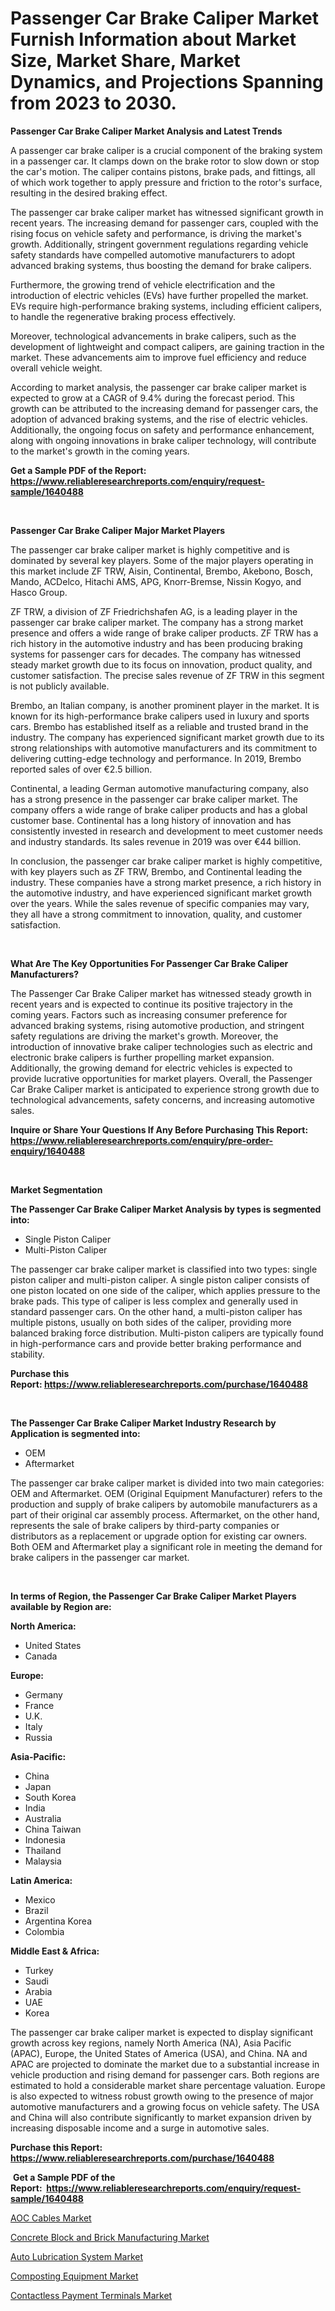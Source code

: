 <p><h1>Passenger Car Brake Caliper Market Furnish Information about Market Size, Market Share, Market Dynamics, and Projections Spanning from 2023 to 2030.</h1></p><p><strong>Passenger Car Brake Caliper Market Analysis and Latest Trends</strong></p>
<p><p>A passenger car brake caliper is a crucial component of the braking system in a passenger car. It clamps down on the brake rotor to slow down or stop the car's motion. The caliper contains pistons, brake pads, and fittings, all of which work together to apply pressure and friction to the rotor's surface, resulting in the desired braking effect.</p><p>The passenger car brake caliper market has witnessed significant growth in recent years. The increasing demand for passenger cars, coupled with the rising focus on vehicle safety and performance, is driving the market's growth. Additionally, stringent government regulations regarding vehicle safety standards have compelled automotive manufacturers to adopt advanced braking systems, thus boosting the demand for brake calipers.</p><p>Furthermore, the growing trend of vehicle electrification and the introduction of electric vehicles (EVs) have further propelled the market. EVs require high-performance braking systems, including efficient calipers, to handle the regenerative braking process effectively.</p><p>Moreover, technological advancements in brake calipers, such as the development of lightweight and compact calipers, are gaining traction in the market. These advancements aim to improve fuel efficiency and reduce overall vehicle weight.</p><p>According to market analysis, the passenger car brake caliper market is expected to grow at a CAGR of 9.4% during the forecast period. This growth can be attributed to the increasing demand for passenger cars, the adoption of advanced braking systems, and the rise of electric vehicles. Additionally, the ongoing focus on safety and performance enhancement, along with ongoing innovations in brake caliper technology, will contribute to the market's growth in the coming years.</p></p>
<p><strong>Get a Sample PDF of the Report:&nbsp; <a href="https://www.reliableresearchreports.com/enquiry/request-sample/1640488">https://www.reliableresearchreports.com/enquiry/request-sample/1640488</a></strong></p>
<p>&nbsp;</p>
<p><strong>Passenger Car Brake Caliper Major Market Players</strong></p>
<p><p>The passenger car brake caliper market is highly competitive and is dominated by several key players. Some of the major players operating in this market include ZF TRW, Aisin, Continental, Brembo, Akebono, Bosch, Mando, ACDelco, Hitachi AMS, APG, Knorr-Bremse, Nissin Kogyo, and Hasco Group.</p><p>ZF TRW, a division of ZF Friedrichshafen AG, is a leading player in the passenger car brake caliper market. The company has a strong market presence and offers a wide range of brake caliper products. ZF TRW has a rich history in the automotive industry and has been producing braking systems for passenger cars for decades. The company has witnessed steady market growth due to its focus on innovation, product quality, and customer satisfaction. The precise sales revenue of ZF TRW in this segment is not publicly available.</p><p>Brembo, an Italian company, is another prominent player in the market. It is known for its high-performance brake calipers used in luxury and sports cars. Brembo has established itself as a reliable and trusted brand in the industry. The company has experienced significant market growth due to its strong relationships with automotive manufacturers and its commitment to delivering cutting-edge technology and performance. In 2019, Brembo reported sales of over €2.5 billion.</p><p>Continental, a leading German automotive manufacturing company, also has a strong presence in the passenger car brake caliper market. The company offers a wide range of brake caliper products and has a global customer base. Continental has a long history of innovation and has consistently invested in research and development to meet customer needs and industry standards. Its sales revenue in 2019 was over €44 billion.</p><p>In conclusion, the passenger car brake caliper market is highly competitive, with key players such as ZF TRW, Brembo, and Continental leading the industry. These companies have a strong market presence, a rich history in the automotive industry, and have experienced significant market growth over the years. While the sales revenue of specific companies may vary, they all have a strong commitment to innovation, quality, and customer satisfaction.</p></p>
<p>&nbsp;</p>
<p><strong>What Are The Key Opportunities For Passenger Car Brake Caliper Manufacturers?</strong></p>
<p><p>The Passenger Car Brake Caliper market has witnessed steady growth in recent years and is expected to continue its positive trajectory in the coming years. Factors such as increasing consumer preference for advanced braking systems, rising automotive production, and stringent safety regulations are driving the market's growth. Moreover, the introduction of innovative brake caliper technologies such as electric and electronic brake calipers is further propelling market expansion. Additionally, the growing demand for electric vehicles is expected to provide lucrative opportunities for market players. Overall, the Passenger Car Brake Caliper market is anticipated to experience strong growth due to technological advancements, safety concerns, and increasing automotive sales.</p></p>
<p><strong>Inquire or Share Your Questions If Any Before Purchasing This Report: <a href="https://www.reliableresearchreports.com/enquiry/pre-order-enquiry/1640488">https://www.reliableresearchreports.com/enquiry/pre-order-enquiry/1640488</a></strong></p>
<p>&nbsp;</p>
<p><strong>Market Segmentation</strong></p>
<p><strong>The Passenger Car Brake Caliper Market Analysis by types is segmented into:</strong></p>
<p><ul><li>Single Piston Caliper</li><li>Multi-Piston Caliper</li></ul></p>
<p><p>The passenger car brake caliper market is classified into two types: single piston caliper and multi-piston caliper. A single piston caliper consists of one piston located on one side of the caliper, which applies pressure to the brake pads. This type of caliper is less complex and generally used in standard passenger cars. On the other hand, a multi-piston caliper has multiple pistons, usually on both sides of the caliper, providing more balanced braking force distribution. Multi-piston calipers are typically found in high-performance cars and provide better braking performance and stability.</p></p>
<p><strong>Purchase this Report:&nbsp;<a href="https://www.reliableresearchreports.com/purchase/1640488">https://www.reliableresearchreports.com/purchase/1640488</a></strong></p>
<p>&nbsp;</p>
<p><strong>The Passenger Car Brake Caliper Market Industry Research by Application is segmented into:</strong></p>
<p><ul><li>OEM</li><li>Aftermarket</li></ul></p>
<p><p>The passenger car brake caliper market is divided into two main categories: OEM and Aftermarket. OEM (Original Equipment Manufacturer) refers to the production and supply of brake calipers by automobile manufacturers as a part of their original car assembly process. Aftermarket, on the other hand, represents the sale of brake calipers by third-party companies or distributors as a replacement or upgrade option for existing car owners. Both OEM and Aftermarket play a significant role in meeting the demand for brake calipers in the passenger car market.</p></p>
<p>&nbsp;</p>
<p><strong>In terms of Region, the Passenger Car Brake Caliper Market Players available by Region are:</strong></p>
<p>
    <p> <strong> North America: </strong>
        <ul>
            <li>United States</li>
            <li>Canada</li>
        </ul>
        </p> 
    <p> <strong> Europe: </strong>
        <ul>
            <li>Germany</li>
            <li>France</li>
            <li>U.K.</li>
            <li>Italy</li>
            <li>Russia</li>
        </ul>
        </p> 
    <p> <strong> Asia-Pacific: </strong>
        <ul>
            <li>China</li>
            <li>Japan</li>
            <li>South Korea</li>
            <li>India</li>
            <li>Australia</li>
            <li>China Taiwan</li>
            <li>Indonesia</li>
            <li>Thailand</li>
            <li>Malaysia</li>
        </ul>
        </p> 
    <p> <strong> Latin America: </strong>
        <ul>
            <li>Mexico</li>
            <li>Brazil</li>
            <li>Argentina Korea</li>
            <li>Colombia</li>
        </ul>
        </p> 
    <p> <strong> Middle East & Africa: </strong>
        <ul>
            <li>Turkey</li>
            <li>Saudi</li>
            <li>Arabia</li>
            <li>UAE</li>
            <li>Korea</li>
        </ul>
    </p>
    </p>
<p><p>The passenger car brake caliper market is expected to display significant growth across key regions, namely North America (NA), Asia Pacific (APAC), Europe, the United States of America (USA), and China. NA and APAC are projected to dominate the market due to a substantial increase in vehicle production and rising demand for passenger cars. Both regions are estimated to hold a considerable market share percentage valuation. Europe is also expected to witness robust growth owing to the presence of major automotive manufacturers and a growing focus on vehicle safety. The USA and China will also contribute significantly to market expansion driven by increasing disposable income and a surge in automotive sales.</p></p>
<p><strong>Purchase this Report: <a href="https://www.reliableresearchreports.com/purchase/1640488">https://www.reliableresearchreports.com/purchase/1640488</a></strong></p>
<p>&nbsp;<strong>Get a Sample PDF of the Report:&nbsp;&nbsp;<a href="https://www.reliableresearchreports.com/enquiry/request-sample/1640488">https://www.reliableresearchreports.com/enquiry/request-sample/1640488</a></strong></p>
<p><strong></strong></p>
<p><p><a href="https://medium.com/@josephweaver29/aoc-cables-market-exploring-market-share-market-trends-and-future-growth-062cf656a4ed">AOC Cables Market</a></p><p><a href="https://www.linkedin.com/pulse/decoding-concrete-block-brick-manufacturing-market-deep-pnwhe/">Concrete Block and Brick Manufacturing Market</a></p><p><a href="https://medium.com/@walterkutch/auto-lubrication-system-market-insights-into-market-cagr-market-trends-and-growth-strategies-d875d0b8f031">Auto Lubrication System Market</a></p><p><a href="https://www.linkedin.com/pulse/decoding-composting-equipment-market-deep-dive-latest-trends-fd2pe/">Composting Equipment Market</a></p><p><a href="https://www.linkedin.com/pulse/contactless-payment-terminals-market-insights-players-1qyle/">Contactless Payment Terminals Market</a></p></p>